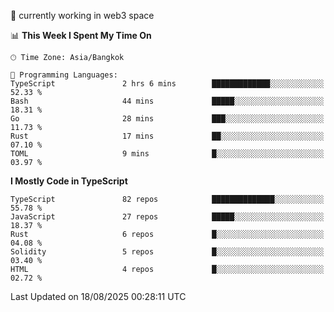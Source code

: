 🔭 currently working in web3 space

<!--START_SECTION:waka-->
📊 **This Week I Spent My Time On** 

```text
🕑︎ Time Zone: Asia/Bangkok

💬 Programming Languages: 
TypeScript               2 hrs 6 mins        █████████████░░░░░░░░░░░░   52.33 % 
Bash                     44 mins             █████░░░░░░░░░░░░░░░░░░░░   18.31 % 
Go                       28 mins             ███░░░░░░░░░░░░░░░░░░░░░░   11.73 % 
Rust                     17 mins             ██░░░░░░░░░░░░░░░░░░░░░░░   07.10 % 
TOML                     9 mins              █░░░░░░░░░░░░░░░░░░░░░░░░   03.97 % 
```

**I Mostly Code in TypeScript** 

```text
TypeScript               82 repos            ██████████████░░░░░░░░░░░   55.78 % 
JavaScript               27 repos            █████░░░░░░░░░░░░░░░░░░░░   18.37 % 
Rust                     6 repos             █░░░░░░░░░░░░░░░░░░░░░░░░   04.08 % 
Solidity                 5 repos             █░░░░░░░░░░░░░░░░░░░░░░░░   03.40 % 
HTML                     4 repos             █░░░░░░░░░░░░░░░░░░░░░░░░   02.72 % 
```




 Last Updated on 18/08/2025 00:28:11 UTC
<!--END_SECTION:waka-->
